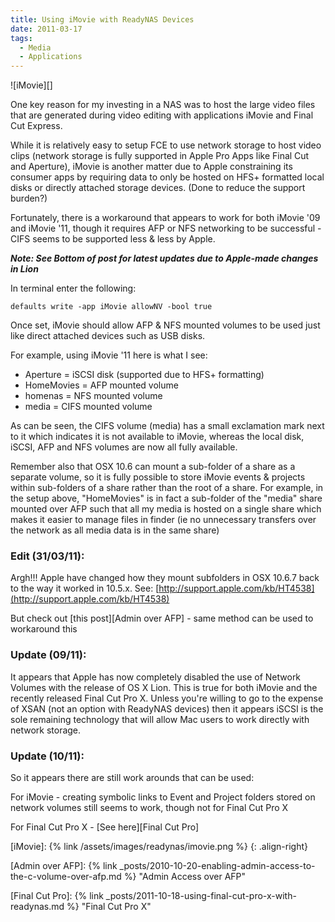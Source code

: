 ```yaml
---
title: Using iMovie with ReadyNAS Devices
date: 2011-03-17
tags:
  - Media
  - Applications
---
```


![iMovie][]

One key reason for my investing in a NAS was to host the large video files that are generated during video editing with applications iMovie and Final Cut Express.

While it is relatively easy to setup FCE to use network storage to host video clips (network storage is fully supported in Apple Pro Apps like Final Cut and Aperture), iMovie is another matter due to Apple constraining its consumer apps by requiring data to only be hosted on HFS+ formatted local disks or directly attached storage devices. (Done to reduce the support burden?)

Fortunately, there is a workaround that appears to work for both iMovie '09 and iMovie '11, though it requires AFP or NFS networking to be successful - CIFS seems to be supported less & less by Apple.

**_Note: See Bottom of post for latest updates due to Apple-made changes in Lion_**

In terminal enter the following:

`defaults write -app iMovie allowNV -bool true`

Once set, iMovie should allow AFP & NFS mounted volumes to be used just like direct attached devices such as USB disks.

For example, using iMovie '11 here is what I see:

* Aperture = iSCSI disk (supported due to HFS+ formatting)
* HomeMovies = AFP mounted volume
* homenas = NFS mounted volume
* media = CIFS mounted volume

As can be seen, the CIFS volume (media) has a small exclamation mark next to it which indicates it is not available to iMovie, whereas the local disk, iSCSI, AFP and NFS volumes are now all fully available.

Remember also that OSX 10.6 can mount a sub-folder of a share as a separate volume, so it is fully possible to store iMovie events & projects within sub-folders of a share rather than the root of a share. For example, in the setup above, "HomeMovies" is in fact a sub-folder of the "media" share mounted over AFP such that all my media is hosted on a single share which makes it easier to manage files in finder (ie no unnecessary transfers over the network as all media data is in the same share)

### Edit (31/03/11):

Argh!!! Apple have changed how they mount subfolders in OSX 10.6.7 back to the way it worked in 10.5.x. See: [http://support.apple.com/kb/HT4538](http://support.apple.com/kb/HT4538)

But check out [this post][Admin over AFP] - same method can be used to workaround this

### Update (09/11):

It appears that Apple has now completely disabled the use of Network Volumes with the release of OS X Lion. This is true for both iMovie and the recently released Final Cut Pro X. Unless you're willing to go to the expense of XSAN (not an option with ReadyNAS devices) then it appears iSCSI is the sole remaining technology that will allow Mac users to work directly with network storage.

### Update (10/11):

So it appears there are still work arounds that can be used:

For iMovie - creating symbolic links to Event and Project folders stored on network volumes still seems to work, though not for Final Cut Pro X

For Final Cut Pro X - [See here][Final Cut Pro]

[iMovie]: {% link /assets/images/readynas/imovie.png %}
{: .align-right}

[Admin over AFP]: {% link _posts/2010-10-20-enabling-admin-access-to-the-c-volume-over-afp.md %} "Admin Access over AFP"

[Final Cut Pro]: {% link _posts/2011-10-18-using-final-cut-pro-x-with-readynas.md %} "Final Cut Pro X"
